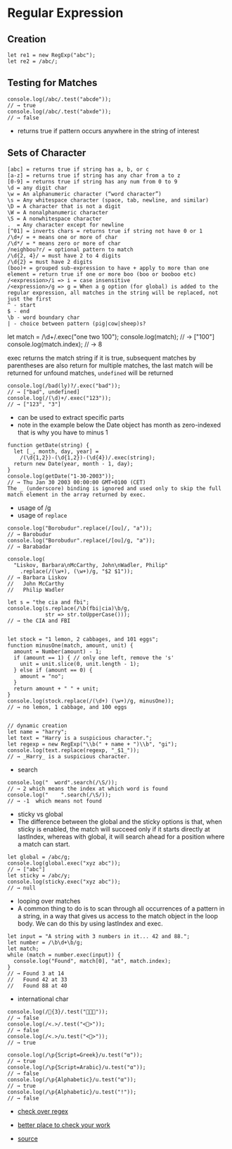 # Regular Expression

## Creation
```
let re1 = new RegExp("abc");
let re2 = /abc/;
```
## Testing for Matches
```
console.log(/abc/.test("abcde"));
// → true
console.log(/abc/.test("abxde"));
// → false
```
- returns true if pattern occurs anywhere in the string of interest

## Sets of Character
```
[abc] = returns true if string has a, b, or c
[a-z] = returns true if string has any char from a to z
[0-9] = returns true if string has any num from 0 to 9
\d = any digit char
\w = An alphanumeric character (“word character”)
\s = Any whitespace character (space, tab, newline, and similar)
\D = A character that is not a digit
\W = A nonalphanumeric character
\S = A nonwhitespace character
.  = Any character except for newline
[^01] = inverts chars = returns true if string not have 0 or 1
/\d+/ = + means one or more of char 
/\d*/ = * means zero or more of char
/neighbou?r/ = optional pattern to match
/\d{2, 4}/ = must have 2 to 4 digits
/\d{2} = must have 2 digits
(boo)+ = grouped sub-expression to have + apply to more than one element = return true if one or more boo (boo or booboo etc)
/<expression>/i => i = case insensitive
/<expression>/g => g = When a g option (for global) is added to the regular expression, all matches in the string will be replaced, not just the first
^ - start
$ - end
\b - word boundary char
| - choice between pattern (pig|cow|sheep)s?

```

let match = /\d+/.exec("one two 100");
console.log(match);
// → ["100"]
console.log(match.index);
// → 8

exec returns the match string if it is true, subsequent matches by parentheses are also return
for multiple matches, the last match will be returned
for unfound matches, `undefined` will be returned

```
console.log(/bad(ly)?/.exec("bad"));
// → ["bad", undefined]
console.log(/(\d)+/.exec("123"));
// → ["123", "3"]
```

- can be used to extract specific parts
- note in the example below the Date object has month as zero-indexed that is why you have to minus 1
```
function getDate(string) {
  let [_, month, day, year] =
    /(\d{1,2})-(\d{1,2})-(\d{4})/.exec(string);
  return new Date(year, month - 1, day);
}
console.log(getDate("1-30-2003"));
// → Thu Jan 30 2003 00:00:00 GMT+0100 (CET)
The _ (underscore) binding is ignored and used only to skip the full match element in the array returned by exec.
```

- usage of /g
- usage of `replace`
```
console.log("Borobudur".replace(/[ou]/, "a"));
// → Barobudur
console.log("Borobudur".replace(/[ou]/g, "a"));
// → Barabadar

console.log(
  "Liskov, Barbara\nMcCarthy, John\nWadler, Philip"
    .replace(/(\w+), (\w+)/g, "$2 $1"));
// → Barbara Liskov
//   John McCarthy
//   Philip Wadler

let s = "the cia and fbi";
console.log(s.replace(/\b(fbi|cia)\b/g,
            str => str.toUpperCase()));
// → the CIA and FBI


let stock = "1 lemon, 2 cabbages, and 101 eggs";
function minusOne(match, amount, unit) {
  amount = Number(amount) - 1;
  if (amount == 1) { // only one left, remove the 's'
    unit = unit.slice(0, unit.length - 1);
  } else if (amount == 0) {
    amount = "no";
  }
  return amount + " " + unit;
}
console.log(stock.replace(/(\d+) (\w+)/g, minusOne));
// → no lemon, 1 cabbage, and 100 eggs


// dynamic creation 
let name = "harry";
let text = "Harry is a suspicious character.";
let regexp = new RegExp("\\b(" + name + ")\\b", "gi");
console.log(text.replace(regexp, "_$1_"));
// → _Harry_ is a suspicious character.
```


- search
```
console.log("  word".search(/\S/));
// → 2 which means the index at which word is found
console.log("    ".search(/\S/));
// → -1  which means not found
```

- sticky vs global
- The difference between the global and the sticky options is that, when sticky is enabled, the match will succeed only if it starts directly at lastIndex, whereas with global, it will search ahead for a position where a match can start.
```
let global = /abc/g;
console.log(global.exec("xyz abc"));
// → ["abc"]
let sticky = /abc/y;
console.log(sticky.exec("xyz abc"));
// → null
```

- looping over matches
- A common thing to do is to scan through all occurrences of a pattern in a string, in a way that gives us access to the match object in the loop body. We can do this by using lastIndex and exec.
```
let input = "A string with 3 numbers in it... 42 and 88.";
let number = /\b\d+\b/g;
let match;
while (match = number.exec(input)) {
  console.log("Found", match[0], "at", match.index);
}
// → Found 3 at 14
//   Found 42 at 33
//   Found 88 at 40
```

- international char
```
console.log(/🍎{3}/.test("🍎🍎🍎"));
// → false
console.log(/<.>/.test("<🌹>"));
// → false
console.log(/<.>/u.test("<🌹>"));
// → true

console.log(/\p{Script=Greek}/u.test("α"));
// → true
console.log(/\p{Script=Arabic}/u.test("α"));
// → false
console.log(/\p{Alphabetic}/u.test("α"));
// → true
console.log(/\p{Alphabetic}/u.test("!"));
// → false
```

- [check over regex](https://debuggex.com )
- [better place to check your work](https://regex101.com/r/sO7zV6/5)

- [source](https://eloquentjavascript.net/09_regexp.html)
